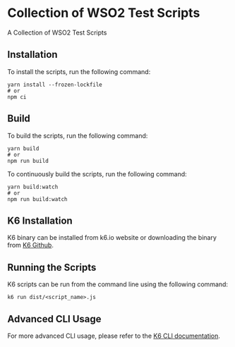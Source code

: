 # Collection of WSO2 Test Scripts

A Collection of WSO2 Test Scripts

## Installation

To install the scripts, run the following command:

```shell
yarn install --frozen-lockfile
# or
npm ci
```

## Build

To build the scripts, run the following command:

```shell
yarn build
# or
npm run build
```

To continuously build the scripts, run the following command:

```shell
yarn build:watch
# or
npm run build:watch
```

## K6 Installation

K6 binary can be installed from k6.io website or downloading the binary from [K6 Github](https://github.com/grafana/k6).

## Running the Scripts

K6 scripts can be run from the command line using the following command:

```shell
k6 run dist/<script_name>.js
```

## Advanced CLI Usage

For more advanced CLI usage, please refer to the [K6 CLI documentation](https://k6.io/docs/cli).
